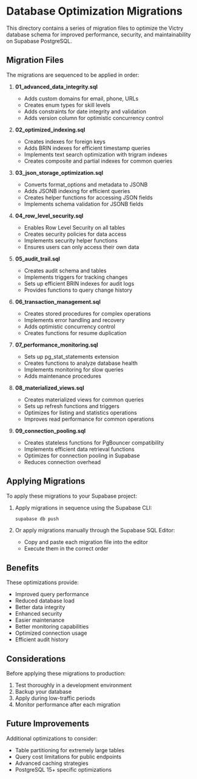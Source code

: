 # Database Optimization Migrations

This directory contains a series of migration files to optimize the Victry database schema for improved performance, security, and maintainability on Supabase PostgreSQL.

## Migration Files

The migrations are sequenced to be applied in order:

1. **01_advanced_data_integrity.sql**
   - Adds custom domains for email, phone, URLs
   - Creates enum types for skill levels
   - Adds constraints for date integrity and validation
   - Adds version column for optimistic concurrency control

2. **02_optimized_indexing.sql**
   - Creates indexes for foreign keys
   - Adds BRIN indexes for efficient timestamp queries
   - Implements text search optimization with trigram indexes
   - Creates composite and partial indexes for common queries

3. **03_json_storage_optimization.sql**
   - Converts format_options and metadata to JSONB
   - Adds JSONB indexing for efficient queries
   - Creates helper functions for accessing JSON fields
   - Implements schema validation for JSONB fields

4. **04_row_level_security.sql**
   - Enables Row Level Security on all tables
   - Creates security policies for data access
   - Implements security helper functions
   - Ensures users can only access their own data

5. **05_audit_trail.sql**
   - Creates audit schema and tables
   - Implements triggers for tracking changes
   - Sets up efficient BRIN indexes for audit logs
   - Provides functions to query change history

6. **06_transaction_management.sql**
   - Creates stored procedures for complex operations
   - Implements error handling and recovery
   - Adds optimistic concurrency control
   - Creates functions for resume duplication

7. **07_performance_monitoring.sql**
   - Sets up pg_stat_statements extension
   - Creates functions to analyze database health
   - Implements monitoring for slow queries
   - Adds maintenance procedures

8. **08_materialized_views.sql**
   - Creates materialized views for common queries
   - Sets up refresh functions and triggers
   - Optimizes for listing and statistics operations
   - Improves read performance for common operations

9. **09_connection_pooling.sql**
   - Creates stateless functions for PgBouncer compatibility
   - Implements efficient data retrieval functions
   - Optimizes for connection pooling in Supabase
   - Reduces connection overhead

## Applying Migrations

To apply these migrations to your Supabase project:

1. Apply migrations in sequence using the Supabase CLI:
   ```bash
   supabase db push
   ```

2. Or apply migrations manually through the Supabase SQL Editor:
   - Copy and paste each migration file into the editor
   - Execute them in the correct order

## Benefits

These optimizations provide:

- Improved query performance
- Reduced database load
- Better data integrity
- Enhanced security
- Easier maintenance
- Better monitoring capabilities
- Optimized connection usage
- Efficient audit history

## Considerations

Before applying these migrations to production:

1. Test thoroughly in a development environment
2. Backup your database
3. Apply during low-traffic periods
4. Monitor performance after each migration

## Future Improvements

Additional optimizations to consider:

- Table partitioning for extremely large tables
- Query cost limitations for public endpoints
- Advanced caching strategies
- PostgreSQL 15+ specific optimizations